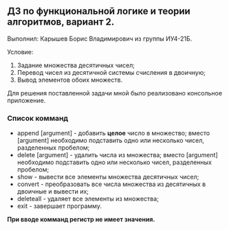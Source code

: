 ## ДЗ по функциональной логике и теории алгоритмов, вариант 2.  
Выполнил: Карышев Борис Владимирович из группы ИУ4-21Б.

Условие: 
  1) Задание множества десятичных чисел;
  2) Перевод чисел из десятичной системы счисления в двоичную;
  3) Вывод элементов обоих множеств.
  
Для решения поставленной задачи мной было реализовано консольное приложение.

### Список комманд
- append [argument] - добавить <b>целое</b> число в множество; вместо [argument] необходимо подставить одно или несколько чисел, разделенных пробелом;
- delete [argument] - удалить числа из множества; вместо [argument] необходимо подставить одно или несколько чисел, разделенных пробелом;
- show - вывести все элементы множества десятичных чисел;
- convert - преобразовать все числа множества из десятичных в двоичные и вывести их;
- deleteall - удаляет все элементы из множества;
- exit - завершает программу.

<b> При вводе комманд регистр не имеет значения. </b>
